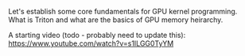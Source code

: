 Let's establish some core fundamentals for GPU kernel programming.  
What is Triton and what are the basics of GPU memory heirarchy. 

A starting video (todo - probably need to update this):
https://www.youtube.com/watch?v=s1ILGG0TyYM
